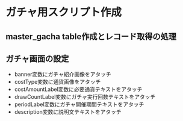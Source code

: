 # ガチャ用スクリプト作成
## master_gacha table作成とレコード取得の処理
## ガチャ画面の設定
* banner変数にガチャ紹介画像をアタッチ
* costType変数に通貨画像をアタッチ
* costAmountLabel変数に必要通貨テキストをアタッチ
* drawCountLabel変数にガチャ実行回数テキストをアタッチ
* periodLabel変数にガチャ開催期間テキストをアタッチ
* description変数に説明文テキストをアタッチ
